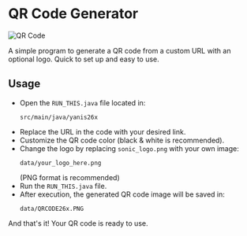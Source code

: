 # QR Code Generator

![QR Code](./data/QR_CODE.PNG)

A simple program to generate a QR code from a custom URL with an optional logo. Quick to set up and easy to use.

## Usage

- Open the `RUN_THIS.java` file located in:
  ```
  src/main/java/yanis26x
  ```
- Replace the URL in the code with your desired link.
- Customize the QR code color (black & white is recommended).
- Change the logo by replacing `sonic_logo.png` with your own image:
  ```
  data/your_logo_here.png
  ```
  (PNG format is recommended)
- Run the `RUN_THIS.java` file.
- After execution, the generated QR code image will be saved in:
  ```
  data/QRCODE26x.PNG
  ```

And that's it! Your QR code is ready to use.

